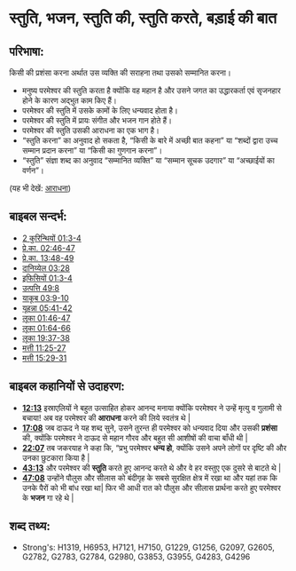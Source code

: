 # स्तुति, भजन, स्तुति की, स्तुति करते, बड़ाई की बात #

## परिभाषा: ##

किसी की प्रशंसा करना अर्थात उस व्यक्ति की सराहना तथा उसको सम्मानित करना।

* मनुष्य परमेश्वर की स्तुति करता है क्योंकि वह महान है और उसने जगत का उद्धारकर्ता एवं सृजनहार होने के कारण अद्भुत काम किए हैं।
* परमेश्वर की स्तुति में उसके कामों के लिए धन्यवाद होता है।
* परमेश्वर की स्तुति में प्रायः संगीत और भजन गान होते हैं।
* परमेश्वर की स्तुति उसकी आराधना का एक भाग है।
* “स्तुति करना” का अनुवाद हो सकता है, “किसी के बारे में अच्छी बात कहना” या “शब्दों द्वारा उच्च सम्मान प्रदान करना” या “किसी का गुणगान करना”।
* “स्तुति” संज्ञा शब्द का अनुवाद “सम्मानित व्यक्ति” या “सम्मान सूचक उदगार” या “अच्छाईयों का वर्णन”। 

(यह भी देखें: [आराधना](../kt/worship.md))

## बाइबल सन्दर्भ: ##

* [2 कुरिन्थियों 01:3-4](rc://en/tn/help/2co/01/03)
* [प्रे.का. 02:46-47](rc://en/tn/help/act/02/46)
* [प्रे.का. 13:48-49](rc://en/tn/help/act/13/48)
* [दानिय्येल 03:28](rc://en/tn/help/dan/03/28)
* [इफिसियों 01:3-4](rc://en/tn/help/eph/01/03)
* [उत्पत्ति 49:8](rc://en/tn/help/gen/49/08)
* [याकूब 03:9-10](rc://en/tn/help/jas/03/09)
* [यूहन्ना 05:41-42](rc://en/tn/help/jhn/05/41)
* [लूका 01:46-47](rc://en/tn/help/luk/01/46)
* [लूका 01:64-66](rc://en/tn/help/luk/01/64)
* [लूका 19:37-38](rc://en/tn/help/luk/19/37)
* [मत्ती 11:25-27](rc://en/tn/help/mat/11/25)
* [मत्ती 15:29-31](rc://en/tn/help/mat/15/29)

## बाइबल कहानियों से उदाहरण: ##

* __[12:13](rc://en/tn/help/obs/12/13)__  इस्राएलियों ने बहुत उत्साहित होकर आनन्द मनाया क्योंकि परमेश्वर ने उन्हें मृत्यु व गुलामी से बचाया! अब वह परमेश्वर की __आराधना__ करने की लिये स्वतंत्र थे |
* __[17:08](rc://en/tn/help/obs/17/08)__ जब दाऊद ने यह शब्द सुने, उसने तुरन्त ही परमेश्वर को धन्यवाद दिया और उसकी __प्रशंसा__ की, क्योंकि परमेश्वर ने दाऊद से महान गौरव और बहुत सी आशीषों की वाचा बाँधी थी | 
* __[22:07](rc://en/tn/help/obs/22/07)__ तब जकरयाह ने कहा कि, “प्रभु परमेश्वर __धन्य हो__, क्योंकि उसने अपने लोगों पर दृष्टि की और उनका छुटकारा किया है |
* __[43:13](rc://en/tn/help/obs/43/13)__ और परमेश्वर की __स्तुति__ करते हुए आनन्द करते थे और वे हर वस्तुए एक दुसरे से बाटते थे |
* __[47:08](rc://en/tn/help/obs/47/08)__ उन्होंने पौलुस और सीलास को बंदीगृह के सबसे सुरक्षित क्षेत्र में रखा था और यहां तक कि उनके पैरों को भी बांध रखा था| फिर भी आधी रात को पौलुस और सीलास प्रार्थना करते हुए परमेश्वर के __भजन__ गा रहे थे |

## शब्द तथ्य: ##

* Strong's: H1319, H6953, H7121, H7150, G1229, G1256, G2097, G2605, G2782, G2783, G2784, G2980, G3853, G3955, G4283, G4296
